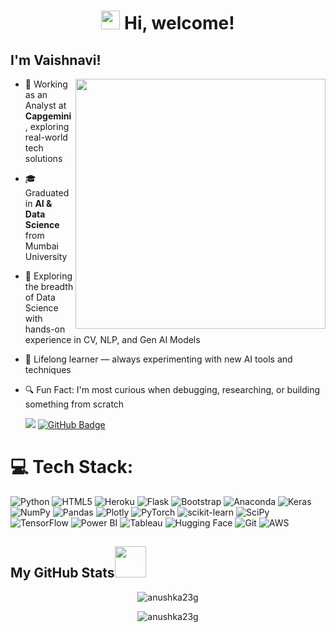 <h1 align="center"><img src="https://media.giphy.com/media/v1.Y2lkPTc5MGI3NjExcWg3NGZ0YWlqdjR1em1rc3RjNG94YjUzY3dldDViaW85d3JiNjI2ZSZlcD12MV9zdGlja2Vyc19zZWFyY2gmY3Q9cw/wGiDflDuxNx4keYKcb/giphy.gif" width="30" /> Hi, welcome! 
<h2> I'm Vaishnavi! </h2>
 <img src="https://github.com/lauragift21/lauragift21/blob/master/code.gif?raw=true" align="right" width="400">
 
- 💼 Working as an Analyst at **Capgemini**, exploring real-world tech solutions
- 🎓 Graduated in **AI & Data Science** from Mumbai University
- 🤖 Exploring the breadth of Data Science with hands-on experience in CV, NLP, and Gen AI Models
- 🌱 Lifelong learner — always experimenting with new AI tools and techniques
- 🔍 Fun Fact: I'm most curious when debugging, researching, or building something from scratch


  ![](https://komarev.com/ghpvc/?username=Vaishnavi0805)
 <a href="https://github.com/Vaishnavi0805?tab=followers"><img src="https://img.shields.io/github/followers/Vaishnavi0805?label=Followers&style=social" alt="GitHub Badge"></a>
 
 # 💻 Tech Stack:
![Python](https://img.shields.io/badge/python-3670A0?style=plastic&logo=python&logoColor=ffdd54) ![HTML5](https://img.shields.io/badge/html5-%23E34F26.svg?style=plastic&logo=html5&logoColor=white) ![Heroku](https://img.shields.io/badge/heroku-%23430098.svg?style=plastic&logo=heroku&logoColor=white) ![Flask](https://img.shields.io/badge/flask-%23000.svg?style=plastic&logo=flask&logoColor=white) ![Bootstrap](https://img.shields.io/badge/bootstrap-%23563D7C.svg?style=plastic&logo=bootstrap&logoColor=white) ![Anaconda](https://img.shields.io/badge/Anaconda-%2344A833.svg?style=plastic&logo=anaconda&logoColor=white) ![Keras](https://img.shields.io/badge/Keras-%23D00000.svg?style=plastic&logo=Keras&logoColor=white) ![NumPy](https://img.shields.io/badge/numpy-%23013243.svg?style=plastic&logo=numpy&logoColor=white) ![Pandas](https://img.shields.io/badge/pandas-%23150458.svg?style=plastic&logo=pandas&logoColor=white) ![Plotly](https://img.shields.io/badge/Plotly-%233F4F75.svg?style=plastic&logo=plotly&logoColor=white) ![PyTorch](https://img.shields.io/badge/PyTorch-%23EE4C2C.svg?style=plastic&logo=PyTorch&logoColor=white) ![scikit-learn](https://img.shields.io/badge/scikit--learn-%23F7931E.svg?style=plastic&logo=scikit-learn&logoColor=white) ![SciPy](https://img.shields.io/badge/SciPy-%230C55A5.svg?style=plastic&logo=scipy&logoColor=%white) ![TensorFlow](https://img.shields.io/badge/TensorFlow-%23FF6F00.svg?style=plastic&logo=TensorFlow&logoColor=white) ![Power BI](https://custom-icon-badges.demolab.com/badge/Power%20BI-F1C912?logo=power-bi&logoColor=fff) ![Tableau](https://custom-icon-badges.demolab.com/badge/Tableau-0176D3?logo=tableau&logoColor=fff) ![Hugging Face](https://img.shields.io/badge/Hugging%20Face-FFD21E?logo=huggingface&logoColor=000) ![Git](https://img.shields.io/badge/Git-F05032?logo=git&logoColor=fff) ![AWS](https://custom-icon-badges.demolab.com/badge/AWS-%23FF9900.svg?logo=aws&logoColor=white)
 
 <h2>My GitHub Stats<img src="https://media.giphy.com/media/v1.Y2lkPWVjZjA1ZTQ3bGo4bzkwY3VvOHl6NXZnYzhkYzFsYnF0bXZqdGtudGRnMjRxcXlheiZlcD12MV9zdGlja2Vyc19zZWFyY2gmY3Q9cw/wxio3pF0Iuh0vycjSy/giphy.gif" width="50"> </h2>



<p align="center"> <img align="center" src="https://github-readme-stats.vercel.app/api?username=Vaishnavi0805&show_icons=true&theme=radical" alt="anushka23g" /></p>

<p align="center"><img align="center" src="https://github-readme-streak-stats.herokuapp.com/?user=Vaishnavi0805&show_icons=true&theme=tokyonight_duo" alt="anushka23g" /></p>
      
         
         
